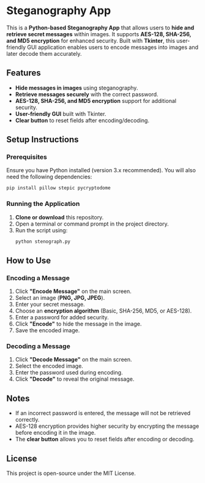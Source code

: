 # Steganography App

This is a **Python-based Steganography App** that allows users to **hide and retrieve secret messages** within images. It supports **AES-128, SHA-256, and MD5 encryption** for enhanced security. Built with **Tkinter**, this user-friendly GUI application enables users to encode messages into images and later decode them accurately.

## Features
- **Hide messages in images** using steganography.
- **Retrieve messages securely** with the correct password.
- **AES-128, SHA-256, and MD5 encryption** support for additional security.
- **User-friendly GUI** built with Tkinter.
- **Clear button** to reset fields after encoding/decoding.

## Setup Instructions
### Prerequisites
Ensure you have Python installed (version 3.x recommended). You will also need the following dependencies:

```sh
pip install pillow stepic pycryptodome
```

### Running the Application
1. **Clone or download** this repository.
2. Open a terminal or command prompt in the project directory.
3. Run the script using:
   ```sh
   python stenograph.py
   ```

## How to Use
### Encoding a Message
1. Click **"Encode Message"** on the main screen.
2. Select an image (**PNG, JPG, JPEG**).
3. Enter your secret message.
4. Choose an **encryption algorithm** (Basic, SHA-256, MD5, or AES-128).
5. Enter a password for added security.
6. Click **"Encode"** to hide the message in the image.
7. Save the encoded image.

### Decoding a Message
1. Click **"Decode Message"** on the main screen.
2. Select the encoded image.
3. Enter the password used during encoding.
4. Click **"Decode"** to reveal the original message.

## Notes
- If an incorrect password is entered, the message will not be retrieved correctly.
- AES-128 encryption provides higher security by encrypting the message before encoding it in the image.
- The **clear button** allows you to reset fields after encoding or decoding.

## License
This project is open-source under the MIT License.
